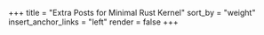 +++
title = "Extra Posts for Minimal Rust Kernel"
sort_by = "weight"
insert_anchor_links = "left"
render = false
+++
